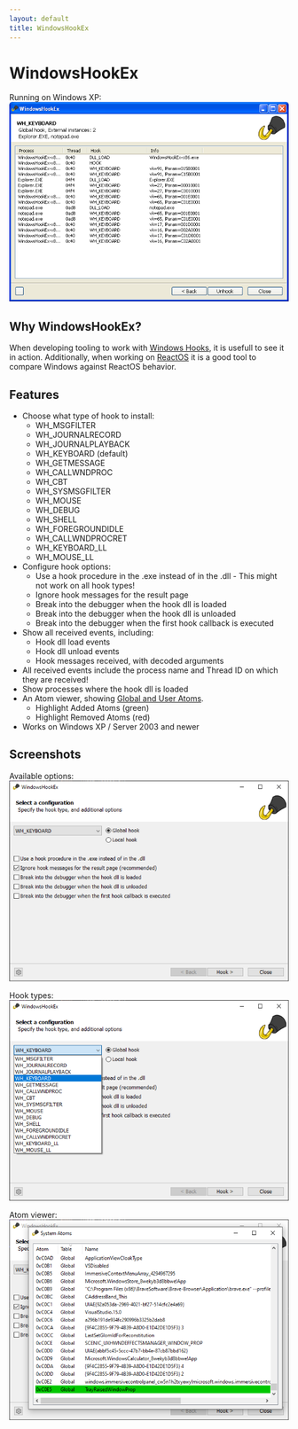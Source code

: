 ```yaml
---
layout: default
title: WindowsHookEx
---
```


# WindowsHookEx

Running on Windows XP:
![Example on Windows XP](WindowsHookEx-Hooks.png)

## Why WindowsHookEx?
When developing tooling to work with [Windows Hooks](https://docs.microsoft.com/en-us/windows/win32/api/winuser/nf-winuser-setwindowshookexa), it is usefull to see it in action.
Additionally, when working on [ReactOS](https://reactos.org) it is a good tool to compare Windows against ReactOS behavior.


## Features
* Choose what type of hook to install:
    * WH_MSGFILTER
    * WH_JOURNALRECORD
    * WH_JOURNALPLAYBACK
    * WH_KEYBOARD (default)
    * WH_GETMESSAGE
    * WH_CALLWNDPROC
    * WH_CBT
    * WH_SYSMSGFILTER
    * WH_MOUSE
    * WH_DEBUG
    * WH_SHELL
    * WH_FOREGROUNDIDLE
    * WH_CALLWNDPROCRET
    * WH_KEYBOARD_LL
    * WH_MOUSE_LL
* Configure hook options:
    * Use a hook procedure in the .exe instead of in the .dll - This might not work on all hook types!
    * Ignore hook messages for the result page
    * Break into the debugger when the hook dll is loaded
    * Break into the debugger when the hook dll is unloaded
    * Break into the debugger when the first hook callback is executed
* Show all received events, including:
    * Hook dll load events
    * Hook dll unload events
    * Hook messages received, with decoded arguments
* All received events include the process name and Thread ID on which they are received!
* Show processes where the hook dll is loaded
* An Atom viewer, showing [Global and User Atoms](https://docs.microsoft.com/en-us/windows/win32/dataxchg/about-atom-tables).
    * Highlight Added Atoms (green)
    * Highlight Removed Atoms (red)
* Works on Windows XP / Server 2003 and newer



## Screenshots

Available options:
![Options](WindowsHookEx-Options.png)


Hook types:
  ![Hook types](WindowsHookEx-HookTypes.png)


Atom viewer:
![Atom viewer](WindowsHookEx-Atoms.png)

